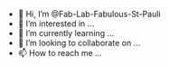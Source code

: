 - 👋 Hi, I’m @Fab-Lab-Fabulous-St-Pauli
- 👀 I’m interested in ...
- 🌱 I’m currently learning ...
- 💞️ I’m looking to collaborate on ...
- 📫 How to reach me ...

<!---
Fab-Lab-Fabulous-St-Pauli/Fab-Lab-Fabulous-St-Pauli is a ✨ special ✨ repository because its `README.md` (this file) appears on your GitHub profile.
You can click the Preview link to take a look at your changes.
--->
